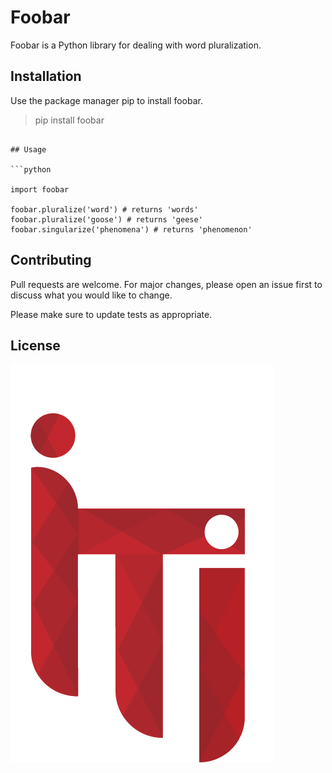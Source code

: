 
# Foobar

Foobar is a Python library for dealing with word pluralization.

## Installation

Use the package manager pip to install foobar.



>pip install foobar
```

## Usage

```python

import foobar

foobar.pluralize('word') # returns 'words'
foobar.pluralize('goose') # returns 'geese'
foobar.singularize('phenomena') # returns 'phenomenon'
```

## Contributing
Pull requests are welcome. For major changes, please open an issue first to discuss what you would like to change.

Please make sure to update tests as appropriate.

## License


![iti logo](https://github.com/aya9224/telecom/blob/main/iti-logo.png)



















